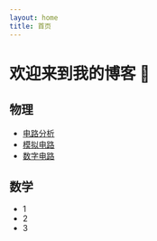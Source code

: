 ```yaml
---
layout: home
title: 首页
---
```


# 欢迎来到我的博客 🎉



##  物理
+ [电路分析](./docs/physics/电路分析.md)
+ [模拟电路](./docs/physics/模拟电路.md)
+ [数字电路](./docs/physics/数字电路.md)

  
##  数学
+ 1
+ 2
+ 3




